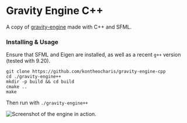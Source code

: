 # Gravity Engine C++

A copy of [gravity-engine](https://github.com/kontheocharis/gravity-engine) made with C++ and SFML.

### Installing & Usage

Ensure that SFML and Eigen are installed, as well as a recent `g++` version (tested with 9.20).

```
git clone https://github.com/kontheocharis/gravity-engine-cpp
cd ./gravity-engine++
mkdir -p build && cd build
cmake ..
make
```

Then run with `./gravity-engine++`

![Screenshot of the engine in action.](./img/screenshot.png "Screenshot of the engine in action.")
